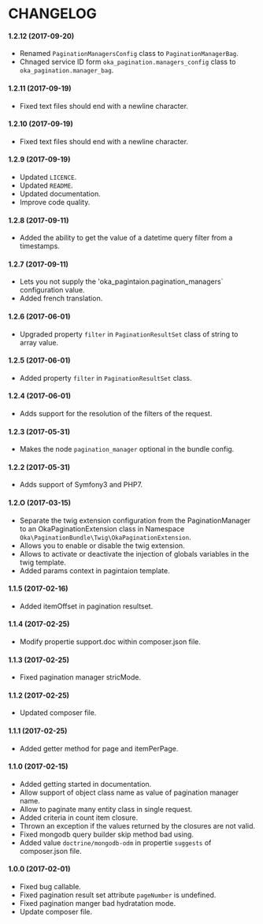 CHANGELOG
=========

#### 1.2.12 (2017-09-20)

* Renamed `PaginationManagersConfig` class to `PaginationManagerBag`.
* Chnaged service ID form `oka_pagination.managers_config` class to `oka_pagination.manager_bag`.

#### 1.2.11 (2017-09-19)

* Fixed text files should end with a newline character.

#### 1.2.10 (2017-09-19)

* Fixed text files should end with a newline character.

#### 1.2.9 (2017-09-19)

* Updated `LICENCE`.
* Updated `README`.
* Updated documentation.
* Improve code quality.

#### 1.2.8 (2017-09-11)

* Added the ability to get the value of a datetime query filter from a timestamps.

#### 1.2.7 (2017-09-11)

* Lets you not supply the 'oka_pagintaion.pagination_managers` configuration value.
* Added french translation.

#### 1.2.6 (2017-06-01)

* Upgraded property `filter` in `PaginationResultSet` class of string to array value.

#### 1.2.5 (2017-06-01)

* Added property `filter` in `PaginationResultSet` class.

#### 1.2.4 (2017-06-01)

* Adds support for the resolution of the filters of the request.

#### 1.2.3 (2017-05-31)

* Makes the node `pagination_manager` optional in the bundle config.

#### 1.2.2 (2017-05-31)

* Adds support of Symfony3 and PHP7.

#### 1.2.O (2017-03-15)

* Separate the twig extension configuration from the PaginationManager to an OkaPaginationExtension class in Namespace `Oka\PaginationBundle\Twig\OkaPaginationExtension`.
* Allows you to enable or disable the twig extension.
* Allows to activate or deactivate the injection of globals variables in the twig template.
* Added params context in pagintaion template.

#### 1.1.5 (2017-02-16)

* Added itemOffset in pagination resultset.

#### 1.1.4 (2017-02-25)

* Modify propertie support.doc within composer.json file.

#### 1.1.3 (2017-02-25)

* Fixed pagination manager stricMode.

#### 1.1.2 (2017-02-25)

* Updated composer file.

#### 1.1.1 (2017-02-25)

* Added getter method for page and itemPerPage.

#### 1.1.0 (2017-02-15)

* Added getting started in documentation.
* Allow support of object class name as value of pagination manager name.
* Allow to paginate many entity class in single request.
* Added criteria in count item closure.
* Thrown an exception if the values returned by the closures are not valid.
* Fixed mongodb query builder skip method bad using.
* Added value `doctrine/mongodb-odm` in propertie `suggests` of composer.json file.

#### 1.0.0 (2017-02-01)

* Fixed bug callable.
* Fixed pagination result set attribute `pageNumber` is undefined.
* Fixed pagination manger bad hydratation mode.
* Update composer file.
